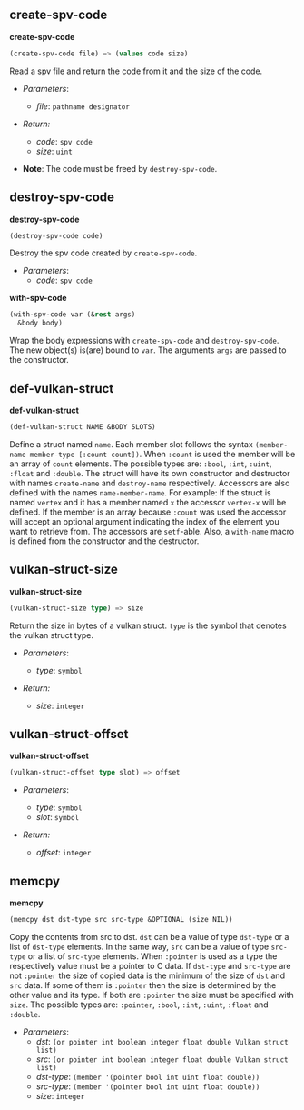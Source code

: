 ## create-spv-code

**create-spv-code**
```lisp
(create-spv-code file) => (values code size)
```

Read a spv file and return the code from it and the size of the code.

* *Parameters*:
  * *file*: `pathname designator`

* *Return:*
  * *code*: `spv code`
  * *size*: `uint`

* **Note**: The code must be freed by `destroy-spv-code`.

## destroy-spv-code

**destroy-spv-code**
```lisp
(destroy-spv-code code)
```

Destroy the spv code created by `create-spv-code`.

* *Parameters*:
  * *code*: `spv code`

**with-spv-code**
```lisp
(with-spv-code var (&rest args)
  &body body)
```
Wrap the body expressions with `create-spv-code` and `destroy-spv-code`. The new object(s) is(are) bound to `var`. The arguments `args` are passed to the constructor.

## def-vulkan-struct

**def-vulkan-struct**
```lisp
(def-vulkan-struct NAME &BODY SLOTS)
```

Define a struct named `name`. Each member slot follows the syntax `(member-name member-type [:count count])`.
When `:count` is used the member will be an array of `count` elements. The possible types are: `:bool`, `:int`, `:uint`, `:float` and `:double`.
The struct will have its own constructor and destructor with names `create-name` and `destroy-name` respectively. Accessors are also defined
with the names `name-member-name`. For example: If the struct is named `vertex` and it has a member named `x` the accessor `vertex-x` will be
defined. If the member is an array because `:count` was used the accessor will accept an optional argument indicating the index of the element you
want to retrieve from. The accessors are `setf`-able. Also, a `with-name` macro is defined from the constructor and the destructor.

## vulkan-struct-size

**vulkan-struct-size**
```lisp
(vulkan-struct-size type) => size
```

Return the size in bytes of a vulkan struct. `type` is the symbol that denotes the vulkan struct type.

* *Parameters*:
  * *type*: `symbol`

* *Return:*
  * *size*: `integer`

## vulkan-struct-offset

**vulkan-struct-offset**
```lisp
(vulkan-struct-offset type slot) => offset
```

* *Parameters*:
  * *type*: `symbol`
  * *slot*: `symbol`

* *Return:*
  * *offset*: `integer`

## memcpy

**memcpy**
```lisp
(memcpy dst dst-type src src-type &OPTIONAL (size NIL))
```

Copy the contents from src to dst. `dst` can be a value of type `dst-type` or a list of `dst-type` elements.
In the same way, `src` can be a value of type `src-type` or a list of `src-type` elements. When `:pointer` is used
as a type the respectively value must be a pointer to C data. If `dst-type` and `src-type` are not `:pointer` the size
of copied data is the minimum of the size of `dst` and `src` data. If some of them is `:pointer` then the size is
determined by the other value and its type. If both are `:pointer` the size must be specified with `size`.
The possible types are: `:pointer`, `:bool`, `:int`, `:uint`, `:float` and `:double`.

* *Parameters*:
  * *dst*: `(or pointer int boolean integer float double Vulkan struct list)`
  * *src*: `(or pointer int boolean integer float double Vulkan struct list)`
  * *dst-type*: `(member '(pointer bool int uint float double))`
  * *src-type*: `(member '(pointer bool int uint float double))`
  * *size*: `integer`

